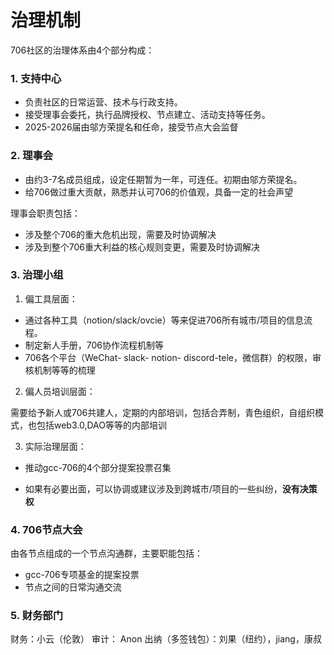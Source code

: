# 治理机制

706社区的治理体系由4个部分构成：
### 1. 支持中心

- 负责社区的日常运营、技术与行政支持。
- 接受理事会委托，执行品牌授权、节点建立、活动支持等任务。
- 2025-2026届由邬方荣提名和任命，接受节点大会监督


### 2. 理事会

- 由约3-7名成员组成，设定任期暂为一年，可连任。初期由邬方荣提名。
- 给706做过重大贡献，熟悉并认可706的价值观，具备一定的社会声望

理事会职责包括：

- 涉及整个706的重大危机出现，需要及时协调解决
- 涉及到整个706重大利益的核心规则变更，需要及时协调解决

### 3. 治理小组

1. 偏工具层面：

- 通过各种工具（notion/slack/ovcie）等来促进706所有城市/项目的信息流程。
- 制定新人手册，706协作流程机制等
- 706各个平台（WeChat- slack- notion- discord-tele，微信群）的权限，审核机制等等的梳理

2. 偏人员培训层面：

需要给予新人或706共建人，定期的内部培训，包括合弄制，青色组织，自组织模式，也包括web3.0,DAO等等的内部培训

3. 实际治理层面：

- 推动gcc-706的4个部分提案投票召集

- 如果有必要出面，可以协调或建议涉及到跨城市/项目的一些纠纷，**没有决策权**

### 4. 706节点大会

由各节点组成的一个节点沟通群，主要职能包括：
- gcc-706专项基金的提案投票
- 节点之间的日常沟通交流


### 5. 财务部门

财务：小云（伦敦）
审计： Anon 
出纳（多签钱包）：刘果（纽约），jiang，康叔